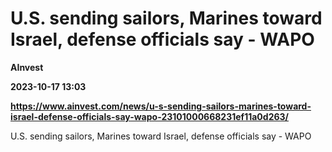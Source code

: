 # U.S. sending sailors, Marines toward Israel, defense officials say - WAPO
**AInvest**

**2023-10-17 13:03**

**https://www.ainvest.com/news/u-s-sending-sailors-marines-toward-israel-defense-officials-say-wapo-23101000668231ef11a0d263/**

U.S. sending sailors, Marines toward Israel, defense officials say - WAPO